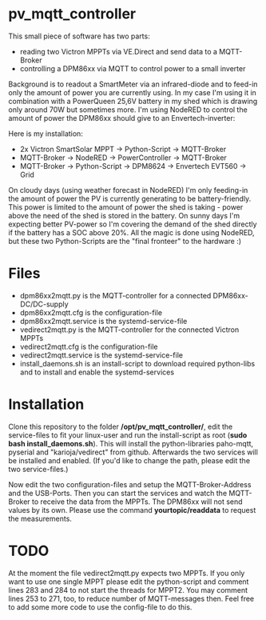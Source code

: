 # pv_mqtt_controller
This small piece of software has two parts:
- reading two Victron MPPTs via VE.Direct and send data to a MQTT-Broker
- controlling a DPM86xx via MQTT to control power to a small inverter

Background is to readout a SmartMeter via an infrared-diode and to feed-in only the amount of power you are currently using. In my case I'm using it in combination with a PowerQueen 25,6V battery in my shed which is drawing only around 70W but sometimes more. I'm using NodeRED to control the amount of power the DPM86xx should give to an Envertech-inverter:

Here is my installation:
- 2x Victron SmartSolar MPPT -> Python-Script -> MQTT-Broker
- MQTT-Broker -> NodeRED -> PowerController -> MQTT-Broker
- MQTT-Broker -> Python-Script -> DPM8624 -> Envertech EVT560 -> Grid

On cloudy days (using weather forecast in NodeRED) I'm only feeding-in the amount of power the PV is currently generating to be battery-friendly.  This power is limited to the amount of power the shed is taking - power above the need of the shed is stored in the battery. On sunny days I'm expecting better PV-power so I'm covering the demand of the shed directly if the battery has a SOC above 20%.
All the magic is done using NodeRED, but these two Python-Scripts are the "final fronteer" to the hardware :)

# Files
- dpm86xx2mqtt.py is the MQTT-controller for a connected DPM86xx-DC/DC-supply
- dpm86xx2mqtt.cfg is the configuration-file
- dpm86xx2mqtt.service is the systemd-service-file
- vedirect2mqtt.py is the MQTT-controller for the connected Victron MPPTs
- vedirect2mqtt.cfg is the configuration-file
- vedirect2mqtt.service is the systemd-service-file
- install_daemons.sh is an install-script to download required python-libs and to install and enable the systemd-services

# Installation
Clone this repository to the folder **/opt/pv_mqtt_controller/**, edit the service-files to fit your linux-user and run the install-script as root (**sudo bash install_daemons.sh**). This will install the python-libraries paho-mqtt, pyserial and "karioja/vedirect" from github. Afterwards the two services will be installed and enabled. (If you'd like to change the path, please edit the two service-files.)

Now edit the two configuration-files and setup the MQTT-Broker-Address and the USB-Ports. Then you can start the services and watch the MQTT-Broker to receive the data from the MPPTs. The DPM86xx will not send values by its own. Please use the command **yourtopic/readdata** to request the measurements.

# TODO
At the moment the file vedirect2mqtt.py expects two MPPTs. If you only want to use one single MPPT please edit the python-script and comment lines 283 and 284 to not start the threads for MPPT2. You may comment lines 253 to 271, too, to reduce number of MQTT-messages then. Feel free to add some more code to use the config-file to do this.